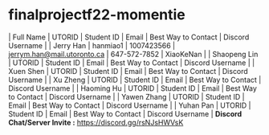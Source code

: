# finalprojectf22-momentie
| Full Name |  UTORID  | Student ID |            Email            | Best Way to Contact | Discord Username |
| Jerry Han | hanmiao1 | 1007423566 | jerrym.han@mail.utoronto.ca |     647-572-7852    |    XiaoKeNan     |
| Shaopeng Lin |  UTORID  | Student ID |            Email            | Best Way to Contact | Discord Username |
| Xuen Shen |  UTORID  | Student ID |            Email            | Best Way to Contact | Discord Username |
| Xu Zheng |  UTORID  | Student ID |            Email            | Best Way to Contact | Discord Username |
| Haoming Hu |  UTORID  | Student ID |            Email            | Best Way to Contact | Discord Username |
| Yawen Zhang |  UTORID  | Student ID |            Email            | Best Way to Contact | Discord Username |
| Yuhan Pan |  UTORID  | Student ID |            Email            | Best Way to Contact | Discord Username |
**Discord Chat/Server Invite :** https://discord.gg/rsNJsHWVsK

